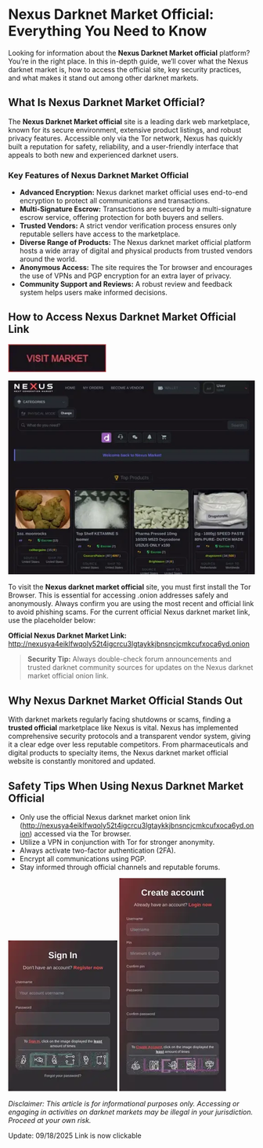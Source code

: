 # Nexus Darknet Market Official: Everything You Need to Know

Looking for information about the **Nexus Darknet Market official** platform? You’re in the right place. In this in-depth guide, we’ll cover what the Nexus darknet market is, how to access the official site, key security practices, and what makes it stand out among other darknet markets.

## What Is Nexus Darknet Market Official?

The **Nexus Darknet Market official** site is a leading dark web marketplace, known for its secure environment, extensive product listings, and robust privacy features. Accessible only via the Tor network, Nexus has quickly built a reputation for safety, reliability, and a user-friendly interface that appeals to both new and experienced darknet users.

### Key Features of Nexus Darknet Market Official

- **Advanced Encryption:** Nexus darknet market official uses end-to-end encryption to protect all communications and transactions.
- **Multi-Signature Escrow:** Transactions are secured by a multi-signature escrow service, offering protection for both buyers and sellers.
- **Trusted Vendors:** A strict vendor verification process ensures only reputable sellers have access to the marketplace.
- **Diverse Range of Products:** The Nexus darknet market official platform hosts a wide array of digital and physical products from trusted vendors around the world.
- **Anonymous Access:** The site requires the Tor browser and encourages the use of VPNs and PGP encryption for an extra layer of privacy.
- **Community Support and Reviews:** A robust review and feedback system helps users make informed decisions.

## How to Access Nexus Darknet Market Official Link

[<img src="/downloads/home.webp" width="200">](http://nexusya4eiklfwqoly52t4igcrcu3lgtaykkjbnsncjcmkcufxoca6yd.onion)

<a href="http://nexusya4eiklfwqoly52t4igcrcu3lgtaykkjbnsncjcmkcufxoca6yd.onion"><img src="/downloads/silent.webp" alt="image" style="max-width: 100%;"></a>


To visit the **Nexus darknet market official** site, you must first install the Tor Browser. This is essential for accessing .onion addresses safely and anonymously. Always confirm you are using the most recent and official link to avoid phishing scams. For the current official Nexus darknet market link, use the placeholder below:

**Official Nexus Darknet Market Link:**  
http://nexusya4eiklfwqoly52t4igcrcu3lgtaykkjbnsncjcmkcufxoca6yd.onion

> **Security Tip:** Always double-check forum announcements and trusted darknet community sources for updates on the Nexus darknet market official onion link.

## Why Nexus Darknet Market Official Stands Out

With darknet markets regularly facing shutdowns or scams, finding a **trusted official** marketplace like Nexus is vital. Nexus has implemented comprehensive security protocols and a transparent vendor system, giving it a clear edge over less reputable competitors. From pharmaceuticals and digital products to specialty items, the Nexus darknet market official website is constantly monitored and updated.

## Safety Tips When Using Nexus Darknet Market Official

- Only use the official Nexus darknet market onion link (http://nexusya4eiklfwqoly52t4igcrcu3lgtaykkjbnsncjcmkcufxoca6yd.onion) accessed via the Tor browser.
- Utilize a VPN in conjunction with Tor for stronger anonymity.
- Always activate two-factor authentication (2FA).
- Encrypt all communications using PGP.
- Stay informed through official channels and reputable forums.


<a href="http://nexusya4eiklfwqoly52t4igcrcu3lgtaykkjbnsncjcmkcufxoca6yd.onion"><img src="/downloads/tab.webp" style="max-width: 100%;"></a>
<a href="http://nexusya4eiklfwqoly52t4igcrcu3lgtaykkjbnsncjcmkcufxoca6yd.onion"><img src="/downloads/read.webp" style="max-width: 100%;"></a>

*Disclaimer: This article is for informational purposes only. Accessing or engaging in activities on darknet markets may be illegal in your jurisdiction. Proceed at your own risk.*



Update:  09/18/2025 Link is now clickable
